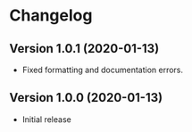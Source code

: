 # Changelog

## Version 1.0.1  (2020-01-13)

- Fixed formatting and documentation errors.

## Version 1.0.0  (2020-01-13)

- Initial release